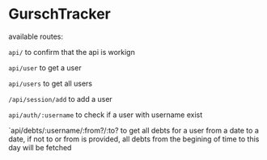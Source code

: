 # GurschTracker 

available routes:

`api/`
to confirm that the api is workign

`api/user`
to get a user

`api/users`
to get all users

`/api/session/add`
to add a user

`api/auth/:username`
to check if a user with username exist

`api/debts/:username/:from?/:to?
to get all debts for a user from a date to a date, if not to or from is provided, all debts from the begining of time to this day will be fetched

